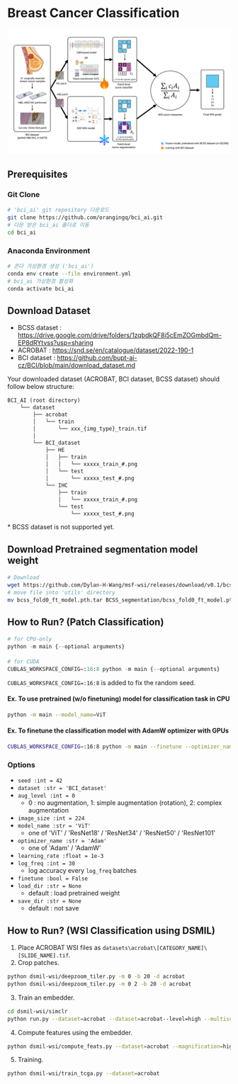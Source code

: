 # Breast Cancer Classification

![framework](framework.png)

## Prerequisites

### Git Clone

```bash
# 'bci_ai' git repository 다운로드
git clone https://github.com/orangingq/bci_ai.git
# 다운 받은 bci_ai 폴더로 이동
cd bci_ai
```

### Anaconda Environment

```bash
# 콘다 가상환경 생성 ('bci_ai')
conda env create --file environment.yml
# bci_ai 가상환경 활성화
conda activate bci_ai
```

## Download Dataset

- BCSS dataset : https://drive.google.com/drive/folders/1zqbdkQF8i5cEmZOGmbdQm-EP8dRYtvss?usp=sharing
- ACROBAT : https://snd.se/en/catalogue/dataset/2022-190-1
- BCI dataset : https://github.com/bupt-ai-cz/BCI/blob/main/download_dataset.md

Your downloaded dataset (ACROBAT, BCI dataset, BCSS dataset) should follow below structure:

```
BCI_AI (root directory)
    └── dataset
        ├── acrobat
        │   └── train
        │       └── xxx_{img_type}_train.tif
        │
        └── BCI_dataset
            ├── HE
            │   ├── train
            │   │   └── xxxxx_train_#.png
            │   └── test
            │       └── xxxxx_test_#.png
            └── IHC
                ├── train
                │   └── xxxxx_train_#.png
                └── test
                    └── xxxxx_test_#.png
```

\* BCSS dataset is not supported yet.

## Download Pretrained segmentation model weight

```bash
# Download
wget https://github.com/Dylan-H-Wang/msf-wsi/releases/download/v0.1/bcss_fold0_ft_model.pth.tar
# move file into 'utils' directory
mv bcss_fold0_ft_model.pth.tar BCSS_segmentation/bcss_fold0_ft_model.pth.tar
```

## How to Run? (Patch Classification)

```python
# for CPU-only
python -m main {--optional arguments}

# for CUDA
CUBLAS_WORKSPACE_CONFIG=:16:8 python -m main {--optional arguments}
```

`CUBLAS_WORKSPACE_CONFIG=:16:8` is added to fix the random seed.

#### Ex. To use pretrained (w/o finetuning) model for classification task in CPU

```bash
python -m main --model_name=ViT
```

#### Ex. To finetune the classification model with AdamW optimizer with GPUs

```bash
CUBLAS_WORKSPACE_CONFIG=:16:8 python -m main --finetune --optimizer_name=AdamW
```

### Options

- `seed :int = 42`
- `dataset :str = 'BCI_dataset'`
- `aug_level :int = 0`
  - 0 : no augmentation, 1: simple augmentation (rotation), 2: complex augmentation
- `image_size :int = 224`
- `model_name :str = 'ViT'`
  - one of 'ViT' / 'ResNet18' / 'ResNet34' / 'ResNet50' / 'ResNet101'
- `optimizer_name :str = 'Adam'`
  - one of 'Adam' / 'AdamW'
- `learning_rate :float = 1e-3`
- `log_freq :int = 30`
  - log accuracy every `log_freq` batches
- `finetune :bool = False`
- `load_dir :str = None`
  - default : load pretrained weight
- `save_dir :str = None`
  - default : not save

## How to Run? (WSI Classification using DSMIL)

1. Place ACROBAT WSI files as `datasets\acrobat\[CATEGORY_NAME]\[SLIDE_NAME].tif`.
2. Crop patches.

```bash
python dsmil-wsi/deepzoom_tiler.py -m 0 -b 20 -d acrobat
python dsmil-wsi/deepzoom_tiler.py -m 0 2 -b 20 -d acrobat

```

3. Train an embedder.

```bash
cd dsmil-wsi/simclr
python run.py --dataset=acrobat --dataset=acrobat--level=high --multiscale=1 --batch_size=512
```

4. Compute features using the embedder.

```bash
python dsmil-wsi/compute_feats.py --dataset=acrobat --magnification=high
```

5. Training.

```bash
python dsmil-wsi/train_tcga.py --dataset=acrobat
```

